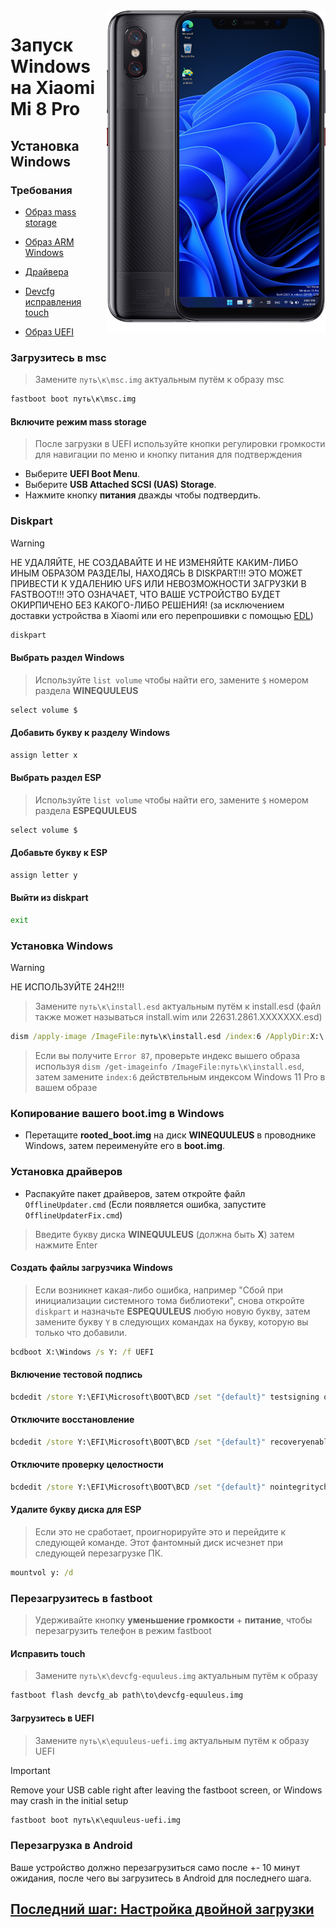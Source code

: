 <img align="right" src="https://github.com/n00b69/woa-equuleus/blob/main/equuleus.png" width="350" alt="Windows 11 running on equuleus">

# Запуск Windows на Xiaomi Mi 8 Pro

## Установка Windows

### Требования
- [Образ mass storage](https://github.com/n00b69/woa-equuleus/releases/download/Files/msc.img)

- [Образ ARM Windows](https://arkt-7.github.io/woawin/)
  
- [Драйвера](https://github.com/n00b69/woa-equuleus/releases/tag/Drivers)

- [Devcfg исправления touch](https://github.com/n00b69/woa-equuleus/releases/download/Files/devcfg-polaris.img)

- [Образ UEFI](https://github.com/n00b69/woa-equuleus/releases/tag/UEFI)

### Загрузитесь в msc
> Замените `путь\к\msc.img` актуальным путём к образу msc
```cmd
fastboot boot путь\к\msc.img
```

#### Включите режим mass storage
> После загрузки в UEFI используйте кнопки регулировки громкости для навигации по меню и кнопку питания для подтверждения
- Выберите **UEFI Boot Menu**.
- Выберите **USB Attached SCSI (UAS) Storage**.
- Нажмите кнопку **питания** дважды чтобы подтвердить.

### Diskpart
> [!WARNING]
> НЕ УДАЛЯЙТЕ, НЕ СОЗДАВАЙТЕ И НЕ ИЗМЕНЯЙТЕ КАКИМ-ЛИБО ИНЫМ ОБРАЗОМ РАЗДЕЛЫ, НАХОДЯСЬ В DISKPART!!! ЭТО МОЖЕТ ПРИВЕСТИ К УДАЛЕНИЮ UFS ИЛИ НЕВОЗМОЖНОСТИ ЗАГРУЗКИ В FASTBOOT!!! ЭТО ОЗНАЧАЕТ, ЧТО ВАШЕ УСТРОЙСТВО БУДЕТ ОКИРПИЧЕНО БЕЗ КАКОГО-ЛИБО РЕШЕНИЯ! (за исключением доставки устройства в Xiaomi или его перепрошивки с помощью [EDL](edl-ru.md))
```cmd
diskpart
```

#### Выбрать раздел Windows 
> Используйте `list volume` чтобы найти его, замените `$` номером раздела **WINEQUULEUS**
```cmd
select volume $
``` 

#### Добавить букву к разделу Windows
```cmd
assign letter x
``` 

#### Выбрать раздел ESP
> Используйте `list volume` чтобы найти его, замените `$` номером раздела **ESPEQUULEUS**
```cmd
select volume $
``` 

#### Добавьте букву к ESP
```cmd
assign letter y
```

#### Выйти из diskpart
```cmd
exit
```

### Установка Windows
> [!Warning]
> НЕ ИСПОЛЬЗУЙТЕ 24H2!!!

> Замените `путь\к\install.esd` актуальным путём к install.esd (файл также может называться install.wim или 22631.2861.XXXXXXX.esd)
```cmd
dism /apply-image /ImageFile:путь\к\install.esd /index:6 /ApplyDir:X:\
```

> Если вы получите `Error 87`, проверьте индекс вышего образа используя `dism /get-imageinfo /ImageFile:путь\к\install.esd`, затем замените `index:6` действтельным индексом Windows 11 Pro в вашем образе

### Копирование вашего boot.img в Windows
- Перетащите **rooted_boot.img** на диск **WINEQUULEUS** в проводнике Windows, затем переименуйте его в **boot.img**.

### Установка драйверов
- Распакуйте пакет драйверов, затем откройте файл `OfflineUpdater.cmd` (Если появляется ошибка, запустите `OfflineUpdaterFix.cmd`)

> Введите букву диска **WINEQUULEUS** (должна быть **X**) затем нажмите Enter
  
#### Создать файлы загрузчика Windows
> Если возникнет какая-либо ошибка, например "Сбой при инициализации системного тома библиотеки", снова откройте `diskpart` и назначьте **ESPEQUULEUS** любую новую букву, затем замените букву `Y` в следующих командах на букву, которую вы только что добавили.
```cmd
bcdboot X:\Windows /s Y: /f UEFI
```

#### Включение тестовой подпись
```cmd
bcdedit /store Y:\EFI\Microsoft\BOOT\BCD /set "{default}" testsigning on
```

#### Отключите восстановление
```cmd
bcdedit /store Y:\EFI\Microsoft\BOOT\BCD /set "{default}" recoveryenabled no
```

#### Отключите проверку целостности
```cmd
bcdedit /store Y:\EFI\Microsoft\BOOT\BCD /set "{default}" nointegritychecks on
```

#### Удалите букву диска для ESP
> Если это не сработает, проигнорируйте это и перейдите к следующей команде. Этот фантомный диск исчезнет при следующей перезагрузке ПК.
```cmd
mountvol y: /d
```

### Перезагрузитесь в fastboot
> Удерживайте кнопку **уменьшение громкости** + **питание**, чтобы перезагрузить телефон в режим fastboot

#### Исправить touch
> Замените `путь\к\devcfg-equuleus.img` актуальным путём к образу
```cmd
fastboot flash devcfg_ab path\to\devcfg-equuleus.img
```

#### Загрузитесь в UEFI
> Замените `путь\к\equuleus-uefi.img` актуальным путём к образу UEFI

> [!Important]
> Remove your USB cable right after leaving the fastboot screen, or Windows may crash in the initial setup
```cmd
fastboot boot путь\к\equuleus-uefi.img
```

### Перезагрузка в Android
Ваше устройство должно перезагрузиться само после +- 10 минут ожидания, после чего вы загрузитесь в Android для последнего шага.

## [Последний шаг: Настройка двойной загрузки](4-dualboot-ru.md)
